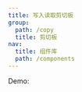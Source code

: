 ```yaml
---
title: 写入读取剪切板
group:
  path: /copy
  title: 剪切板
nav:
  title: 组件库
  path: /components
---
```


Demo:

<code src="./demo.tsx" />

<API src="./useClipboard.ts"></API>
